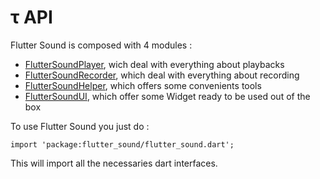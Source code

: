 # &tau; API

Flutter Sound is composed with 4 modules :

- [FlutterSoundPlayer](player.md#flutter-sound-player-api), wich deal with everything about playbacks
- [FlutterSoundRecorder](recorder.md#flutter-sound-recorder-api), which deal with everything about recording
- [FlutterSoundHelper](helper.md), which offers some convenients tools
- [FlutterSoundUI](ui_widget.md), which offer some Widget ready to be used out of the box

To use Flutter Sound you just do :
```
import 'package:flutter_sound/flutter_sound.dart';
```

This will import all the necessaries dart interfaces.


